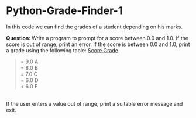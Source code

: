 # Python-Grade-Finder-1
In this code we can find the grades of a student depending on his marks.

<b>Question: </b> Write a program to prompt for a score between 0.0 and 1.0. If the score is out of range, print an error. If the score is between 0.0 and 1.0, print a grade using the following table:
  <u>Score Grade </u>
  >= 9.0 A <br>
  >= 8.0 B <br>
  >= 7.0 C <br>
  >= 6.0 D <br>
  < 6.0 F <br>
   <br>
If the user enters a value out of range, print a suitable error message and exit.

